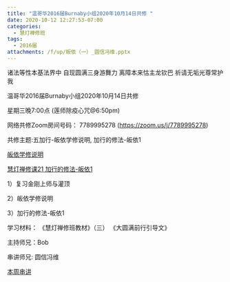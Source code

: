 ```yaml
---
title: "温哥华2016届Burnaby小组2020年10月14日共修 "
date: 2020-10-12 12:27:53-07:00
categories:
  - 慧灯禅修班
tags:
  - 2016届
attachments: /f/up/皈依（一）_圆信冯维.pptx
---
```

诸法等性本基法界中 自现圆满三身游舞力 离障本来怙主龙钦巴 祈请无垢光尊常护我

温哥华2016届Burnaby小组2020年10月14日共修 

星期三晚7:00点 (莲师除疫心咒@6:50pm)

网络共修Zoom房间号码： 7789995278 (<https://zoom.us/j/7789995278>)

共修主题:五加行-皈依学修说明, 加行的修法-皈依1

[皈依学修说明](https://mp.weixin.qq.com/s/XmrAn9RMp_REVuxJFyt9uw)
 
[慧灯禅修课21 加行的修法-皈依1](http://www.huidengzhiguang.com/index.php/huideng-jiangtang/2016-07-21-09-15-04/2018-02-06-07-52-48/2611-l17091%E3%80%82) 

1）复习金刚上师与灌顶  

2）皈依学修说明

3）加行的修法-皈依1




学习材料：
《慧灯禅修班教材》（三）
《大圆满前行引导文》



主持师兄：Bob

串讲师兄: 圆信冯维

[本周串讲](https://hdvblob.blob.core.windows.net/hdv/f/up/皈依（一）_圆信冯维.pptx)
